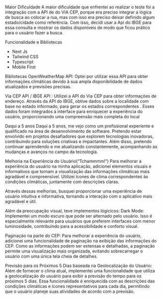 Maior Dificuldade
A maior dificuldade que enfrentei ao realizar o teste foi a integração com a API de do VIA CEP, porque era preciso integrar a lógica de busca ao colocar a rua, mas com isso era preciso deixar definido algum estado/cidade como referência. Com isso, decidi usar a Api do IBGE para essa consulta e mostrar os dados disponíveis de modo que ficou prático para o usuário fazer a busca.



Funcionalidade e Bibliotecas



- Next Js
- Tailwind CSS
- Typescript
- Mobile First


Bibliotecas
OpenWeatherMap API: Optei por utilizar essa API para obter informações climáticas devido à sua ampla disponibilidade de dados atualizados e previsões precisas. 


Via CEP API / IBGE API : Utilizei a API do Via CEP para obter informações de endereço. Através da API do IBGE, obtive dados sobre a localidade com base no estado informado, para gerar os estados correspondentes . Esses dados foram integrados à interface para enriquecer a experiência do usuário, proporcionando uma compreensão mais completa do local


Daqui a 5 anos
Daqui a 5 anos, me vejo como um profissional experiente e qualificado na área de desenvolvimento de software. Pretendo estar envolvido em projetos desafiadores que explorem tecnologias inovadoras, contribuindo para soluções criativas e impactantes. Além disso, pretendo continuar aprendendo e me atualizando constantemente, acompanhando as mudanças e avanços no campo da tecnologia.



Melhoria na Experiência do Usuário(“Tchammmm!”)
Para melhorar a experiência do usuário na minha aplicação, adicionei elementos visuais e informativos que tornam a visualização das informações climáticas mais agradável e compreensível. Utilizei ícones de clima correspondentes às condições climáticas, juntamente com descrições claras. 


Através dessas melhorias, busquei proporcionar uma experiência de usuário intuitiva e informativa, tornando a interação com o aplicativo mais agradável e útil.

Além da preocupação visual, teve implementos lógicicos: 
Dark Mode: Implementei um modo escuro que pode ser alternado pelo usuário. Isso é especialmente relevante para usuários que preferem interfaces com menor luminosidade, contribuindo para a acessibilidade e conforto visual.

Paginação na parte do CEP: Para melhorar a experiência do usuário, adicionei uma funcionalidade de paginação na exibição das informações do CEP. Como as informações podem ser extensas e detalhadas, a paginação permite uma visualização mais organizada, evitando sobrecarregar o usuário com uma única tela cheia de detalhes.

Previsão para os Próximos 5 Dias baseada na Geolocalização do Usuário: Além de fornecer o clima atual, implementei uma funcionalidade que utiliza a geolocalização do usuário para exibir a previsão do tempo para os próximos 5 dias. Essa funcionalidade é enriquecida com as descrições das condições climáticas e ícones representativos para cada dia, permitindo que o usuário planeje suas atividades de acordo com a previsão.